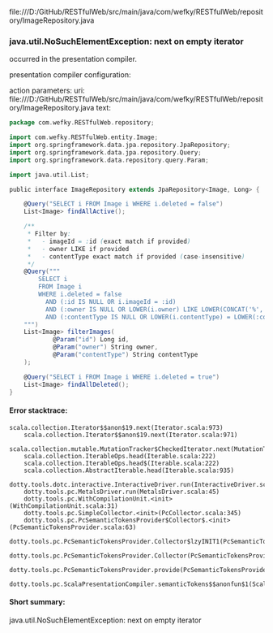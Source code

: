 file:///D:/GitHub/RESTfulWeb/src/main/java/com/wefky/RESTfulWeb/repository/ImageRepository.java
### java.util.NoSuchElementException: next on empty iterator

occurred in the presentation compiler.

presentation compiler configuration:


action parameters:
uri: file:///D:/GitHub/RESTfulWeb/src/main/java/com/wefky/RESTfulWeb/repository/ImageRepository.java
text:
```scala
package com.wefky.RESTfulWeb.repository;

import com.wefky.RESTfulWeb.entity.Image;
import org.springframework.data.jpa.repository.JpaRepository;
import org.springframework.data.jpa.repository.Query;
import org.springframework.data.repository.query.Param;

import java.util.List;

public interface ImageRepository extends JpaRepository<Image, Long> {

    @Query("SELECT i FROM Image i WHERE i.deleted = false")
    List<Image> findAllActive();

    /**
     * Filter by:
     *   - imageId = :id (exact match if provided)
     *   - owner LIKE if provided
     *   - contentType exact match if provided (case-insensitive)
     */
    @Query("""
        SELECT i
        FROM Image i
        WHERE i.deleted = false
          AND (:id IS NULL OR i.imageId = :id)
          AND (:owner IS NULL OR LOWER(i.owner) LIKE LOWER(CONCAT('%', :owner, '%')))
          AND (:contentType IS NULL OR LOWER(i.contentType) = LOWER(:contentType))
    """)
    List<Image> filterImages(
            @Param("id") Long id,
            @Param("owner") String owner,
            @Param("contentType") String contentType
    );

    @Query("SELECT i FROM Image i WHERE i.deleted = true")
    List<Image> findAllDeleted();
}

```



#### Error stacktrace:

```
scala.collection.Iterator$$anon$19.next(Iterator.scala:973)
	scala.collection.Iterator$$anon$19.next(Iterator.scala:971)
	scala.collection.mutable.MutationTracker$CheckedIterator.next(MutationTracker.scala:76)
	scala.collection.IterableOps.head(Iterable.scala:222)
	scala.collection.IterableOps.head$(Iterable.scala:222)
	scala.collection.AbstractIterable.head(Iterable.scala:935)
	dotty.tools.dotc.interactive.InteractiveDriver.run(InteractiveDriver.scala:164)
	dotty.tools.pc.MetalsDriver.run(MetalsDriver.scala:45)
	dotty.tools.pc.WithCompilationUnit.<init>(WithCompilationUnit.scala:31)
	dotty.tools.pc.SimpleCollector.<init>(PcCollector.scala:345)
	dotty.tools.pc.PcSemanticTokensProvider$Collector$.<init>(PcSemanticTokensProvider.scala:63)
	dotty.tools.pc.PcSemanticTokensProvider.Collector$lzyINIT1(PcSemanticTokensProvider.scala:63)
	dotty.tools.pc.PcSemanticTokensProvider.Collector(PcSemanticTokensProvider.scala:63)
	dotty.tools.pc.PcSemanticTokensProvider.provide(PcSemanticTokensProvider.scala:88)
	dotty.tools.pc.ScalaPresentationCompiler.semanticTokens$$anonfun$1(ScalaPresentationCompiler.scala:109)
```
#### Short summary: 

java.util.NoSuchElementException: next on empty iterator
